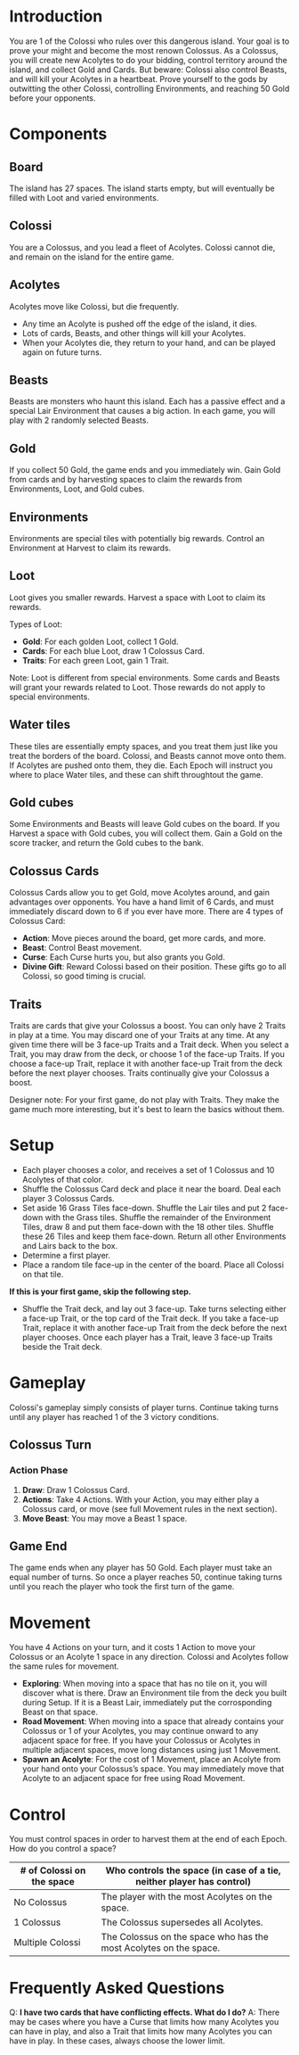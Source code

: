 # Introduction

You are 1 of the Colossi who rules over this dangerous island. Your goal is to prove your might and become the most renown Colossus. As a Colossus, you will create new Acolytes to do your bidding, control territory around the island, and collect Gold and Cards. But beware: Colossi also control Beasts, and will kill your Acolytes in a heartbeat. Prove yourself to the gods by outwitting the other Colossi, controlling Environments, and reaching 50 Gold before your opponents.
 
# Components

## Board 
The island has 27 spaces. The island starts empty, but will eventually be filled with Loot and varied environments.

## Colossi
You are a Colossus, and you lead a fleet of Acolytes.  Colossi cannot die, and remain on the island for the entire game.

## Acolytes
Acolytes move like Colossi, but die frequently. 
- Any time an Acolyte is pushed off the edge of the island, it dies.
- Lots of cards, Beasts, and other things will kill your Acolytes.
- When your Acolytes die, they return to your hand, and can be played again on future turns.

## Beasts
Beasts are monsters who haunt this island. Each has a passive effect and a special Lair Environment that causes a big action. In each game, you will play with 2 randomly selected Beasts.

## Gold
If you collect 50 Gold, the game ends and you immediately win. Gain Gold from cards and by harvesting spaces to claim the rewards from Environments, Loot, and Gold cubes.

## Environments
Environments are special tiles with potentially big rewards. Control an Environment at Harvest to claim its rewards. 

## Loot 
Loot gives you smaller rewards. Harvest a space with Loot to claim its rewards. 

Types of Loot: 
- **Gold**: For each golden Loot, collect 1 Gold.
- **Cards**: For each blue Loot, draw 1 Colossus Card.
- **Traits**: For each green Loot, gain 1 Trait. 

Note: Loot is different from special environments. Some cards and Beasts will grant your rewards related to Loot. Those rewards do not apply to special environments.

## Water tiles
These tiles are essentially empty spaces, and you treat them just like you treat the borders of the board. Colossi, and Beasts cannot move onto them. If Acolytes are pushed onto them, they die. Each Epoch will instruct you where to place Water tiles, and these can shift throughtout the game.

## Gold cubes
Some Environments and Beasts will leave Gold cubes on the board. If you Harvest a space with Gold cubes, you will collect them. Gain a Gold on the score tracker, and return the Gold cubes to the bank.

## Colossus Cards
Colossus Cards allow you to get Gold, move Acolytes around, and gain advantages over opponents. You have a hand limit of 6 Cards, and must immediately discard down to 6 if you ever have more. There are 4 types of Colossus Card:

- **Action**: Move pieces around the board, get more cards, and more.
- **Beast**: Control Beast movement.
- **Curse**: Each Curse hurts you, but also grants you Gold.
- **Divine Gift**: Reward Colossi based on their position. These gifts go to all Colossi, so good timing is crucial.

## Traits
Traits are cards that give your Colossus a boost. You can only have 2 Traits in play at a time. You may discard one of your Traits at any time. At any given time there will be 3 face-up Traits and a Trait deck. When you select a Trait, you may draw from the deck, or choose 1 of the face-up Traits. If you choose a face-up Trait, replace it with another face-up Trait from the deck before the next player chooses. Traits continually give your Colossus a boost. 

Designer note: For your first game, do not play with Traits. They make the game much more interesting, but it's best to learn the basics without them.

# Setup

- Each player chooses a color, and receives a set of 1 Colossus and 10 Acolytes of that color. 
- Shuffle the Colossus Card deck and place it near the board. Deal each player 3 Colossus Cards.
- Set aside 16 Grass Tiles face-down. Shuffle the Lair tiles and put 2 face-down with the Grass tiles. Shuffle the remainder of the Environment Tiles, draw 8 and put them face-down with the 18 other tiles. Shuffle these 26 Tiles and keep them face-down. Return all other Environments and Lairs back to the box.
- Determine a first player. 
- Place a random tile face-up in the center of the board. Place all Colossi on that tile.

**If this is your first game, skip the following step.**
- Shuffle the Trait deck, and lay out 3 face-up. Take turns selecting either a face-up Trait, or the top card of the Trait deck. If you take a face-up Trait, replace it with another face-up Trait from the deck before the next player chooses. Once each player has a Trait, leave 3 face-up Traits beside the Trait deck.

# Gameplay

Colossi's gameplay simply consists of player turns. Continue taking turns until any player has reached 1 of the 3 victory conditions.

## Colossus Turn

### Action Phase
1. **Draw**: Draw 1 Colossus Card.
2. **Actions**: Take 4 Actions. With your Action, you may either play a Colossus card, or move (see full Movement rules in the next section).
3. **Move Beast**: You may move a Beast 1 space.

## Game End

The game ends when any player has 50 Gold. Each player must take an equal number of turns. So once a player reaches 50, continue taking turns until you reach the player who took the first turn of the game.

# Movement
You have 4 Actions on your turn, and it costs 1 Action to move your Colossus or an Acolyte 1 space in any direction. Colossi and Acolytes follow the same rules for movement.
- **Exploring**: When moving into a space that has no tile on it, you will discover what is there. Draw an Environment tile from the deck you built during Setup. If it is a Beast Lair, immediately put the corrosponding Beast on that space.
- **Road Movement**: When moving into a space that already contains your Colossus or 1 of your Acolytes, you may continue onward to any adjacent space for free. If you have your Colossus or Acolytes in multiple adjacent spaces, move long distances using just 1 Movement.
- **Spawn an Acolyte**: For the cost of 1 Movement, place an Acolyte from your hand onto your Colossus’s space. You may immediately move that Acolyte to an adjacent space for free using Road Movement.

# Control
You must control spaces in order to harvest them at the end of each Epoch. How do you control a space?

| # of Colossi on the space| Who controls the space (in case of a tie, neither player has control) |
|----------|----------|
| No Colossus  | The player with the most Acolytes on the space. | 
| 1 Colossus   | The Colossus supersedes all Acolytes. | 
| Multiple Colossi   | The Colossus on the space who has the most Acolytes on the space. | 

# Frequently Asked Questions

Q: **I have two cards that have conflicting effects. What do I do?**
A: There may be cases where you have a Curse that limits how many Acolytes you can have in play, and also a Trait that limits how many Acolytes you can have in play. In these cases, always choose the lower limit. 
